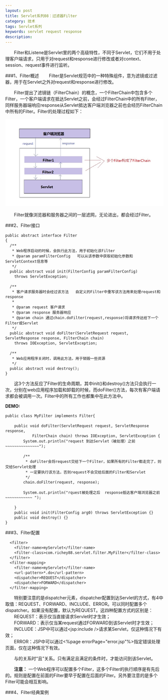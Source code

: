 ```yaml
---
layout: post
title: Servlet系列08：过滤器Filter
category: 技术
tags: Servlet系列
keywords: servlet request response
description: 
---
```


　　Filter和Listene是Servlet里的两个高级特性，不同于Servlet，它们不用于处理客户端请求，只用于对request和response进行修改或者对context、session、request事件进行监听。

###1、Filter概述
　　Filter是Servlet规范中的一种特殊组件，意为滤镜或过滤器，用于在Servlet之外对request和response进行修改。

　　Filter提出了滤镜链（FilterChain）的概念，一个FilterChain中包含多个Filter，一个客户端请求在抵达Servlet之前，会经过FilterChain中的所有Filter，同样服务器端响应response从Servlet抵达客户端浏览器之前也会经历FilterChain中所有的Filter。Filter的处理过程如下：

![13040501](/public/img/tec/FilterChain01.jpg)

　　Filter就像浏览器和服务器之间的一层滤网，无论进出，都会经过Filter。

###2、Filter接口

	public abstract interface Filter
	{
	  /**
	   * Web程序启动的时候，会执行此方法，用于初始化该Filter
	   * @param paramFilterConfig   可以从该参数中获取初始化参数和ServletContext信息等
	   */
	  public abstract void init(FilterConfig paramFilterConfig)
	    throws ServletException;
	
	  /**
	   * 客户请求服务器时会经过该方法   自定义的Filter中重写该方法用来处理request和response
	   * 
	   * @param request 客户请求
	   * @param response 服务器响应
	   * @param chain 通过chain.doFilter(request,response)将请求传达给下一个Filter或Servlet
	   */
	  public abstract void doFilter(ServletRequest request, ServletResponse response, FilterChain chain)
	    throws IOException, ServletException;
	
	  /**
	   * Web应用程序关闭时，调用此方法，用于销毁一些资源
	   */
	  public abstract void destroy();
	}

　　这3个方法反应了Filter的生命周期，其中init()和destroy()方法只会执行一次，分别在web应用程序加载和卸载的时候，而doFilter()方法，每次有客户端请求都会被调用一次。Filter中的所有工作也都集中在此方法中。

**DEMO:**

	public class MyFilter implements Filter{
	
		public void doFilter(ServletRequest request, ServletResponse response,
				FilterChain chain) throws IOException, ServletException {
			System.out.println("request 到达Servlet（被处理）之前~~~~~~~~~~~~~~~");
			
			/**
			 * doFilter会将request交给下一个Filter，如果所有的Filter都走完了，则交给Servlet处理
			 * 一定要执行该方法，否则request不会交给后面的Filter和Servlet
			 */
			chain.doFilter(request, response);
			
			System.out.println("rquest被处理之后  response抵达客户端浏览器之前~~~~~~~~~~~~ ");
			
		}
		public void init(FilterConfig arg0) throws ServletException {}
		public void destroy() {}
	}


###3、Filter配置

	  <filter>
	  	<filter-name>myServlet</filter-name>
	  	<filter-class>com.richey88.servlet.filter.MyFilter</filter-class>
	  </filter>
	  <filter-mapping>
	  	<filter-name>myServlet</filter-name>
	  	<url-pattern>*.do</url-pattern>
	  	<dispatcher>REQUEST</dispatcher>
	  	<dispatcher>FORWARD</dispatcher>
	  </filter-mapping>

　　特别要注意的是dispatcher元素，dispatcher配置到达Servlet的方式，有4中取值：REQUEST、FORWARD、INCLUDE、ERROR。可以同时配置多个dispatcher。如果没有配置，默认为REQUEST。这四种配置方式的区别是：     
　　REQUEST：表示仅当直接请求Servlet时才生效；          
　　FORWARD：表示仅当某request通过FORWARD到该Servlet时才生效；      
　　INCLUDE：JSP中可以通过<jsp:include />请求某Servlet，仅这种情况下有效；       
　　ERROR：JSP中可以通过<%page errorPage="error.jsp"%>指定错误处理页面，仅在这种情况下有效。

　　<url-pattern>与<dispatcher>的关系时“且”关系。只有满足<url-pattern>且满足<dispatcher>的条件时，才能访问到该Servlet。

　　**注意：**  一个Web程序可以配置多个Filter，这多个Filter的执行顺序是有先后的。规则是<servlet-mapping>配置在前面的Filter要早于配置在后面的Filter。另外要注意的是多个Filter可能会相互影响。


###4、Filter经典案例



          
